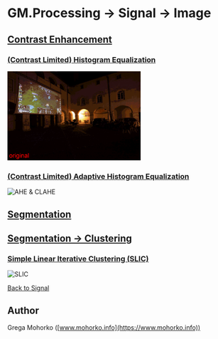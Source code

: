 # GM.Processing -> Signal -> Image

## [Contrast Enhancement](ContrastEnhancement)

### [(Contrast Limited) Histogram Equalization](ContrastEnhancement/HistogramEqualization.md)

<img src="/Documentation/Signal/Image/Contrast%20Enhancement/HE/HE%20&%20CLHE%20Courtyard.gif" alt="HE & CLHE" title="(Contrast Limited) Histogram Equalization" height="200">

### [(Contrast Limited) Adaptive Histogram Equalization](ContrastEnhancement/AdaptiveHistogramEqualization.md)

<img src="/Documentation/Signal/Image/Contrast%20Enhancement/AHE/AHE%20&%20CLAHE%20Schonbrunn%20garden%201.gif" alt="AHE & CLAHE" title="(Contrast Limited) Adaptive Histogram Equalization" height="200">

## [Segmentation](Segmentation)

## [Segmentation -> Clustering](Segmentation/Clustering)

### [Simple Linear Iterative Clustering (SLIC)](Segmentation/Clustering/SLIC.md)

<img src="/Documentation/Signal/Image/Segmentation/Clustering/SLIC/SLIC%20Honda.gif" alt="SLIC" title="Simple Linear Iterative Clustering (SLIC)" height="200">

[Back to Signal](/src/GM.Processing/GM.Processing/Signal)

## Author
Grega Mohorko ([www.mohorko.info](https://www.mohorko.info))
